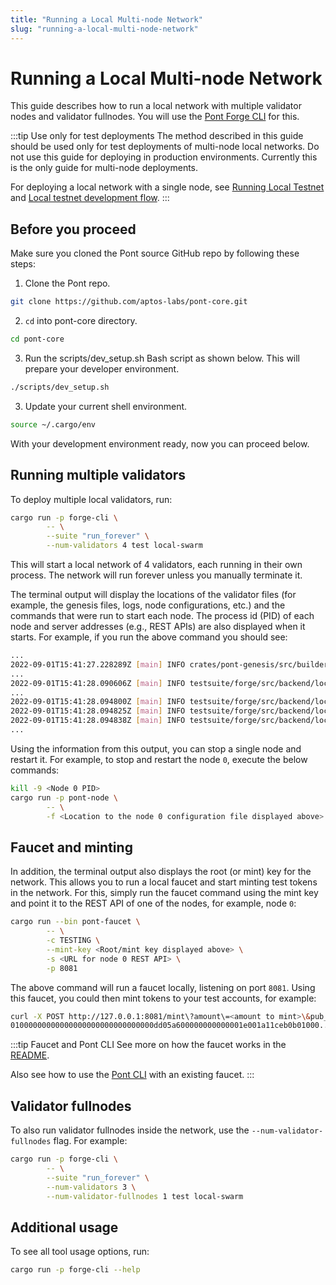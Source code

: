 ```yaml
---
title: "Running a Local Multi-node Network"
slug: "running-a-local-multi-node-network"
---
```


# Running a Local Multi-node Network

This guide describes how to run a local network with multiple validator nodes and validator fullnodes. You will use the [Pont Forge CLI](https://github.com/aptos-labs/pont-core/tree/main/testsuite/forge-cli/src) for this.

:::tip Use only for test deployments
The method described in this guide should be used only for test deployments of multi-node local networks. Do not use this guide for deploying in production environments. Currently this is the only guide for multi-node deployments. 

For deploying a local network with a single node, see [Running Local Testnet](/nodes/local-testnet/index.md) and [Local testnet development flow](/guides/local-testnet-dev-flow.md).
:::

## Before you proceed

Make sure you cloned the Pont source GitHub repo by following these steps:

1. Clone the Pont repo.

```bash
git clone https://github.com/aptos-labs/pont-core.git
```

2. `cd` into pont-core directory.

```bash
cd pont-core
```

3. Run the scripts/dev_setup.sh Bash script as shown below. This will prepare your developer environment.

```bash
./scripts/dev_setup.sh
```

3. Update your current shell environment.

```bash
source ~/.cargo/env
```

With your development environment ready, now you can proceed below.

## Running multiple validators

To deploy multiple local validators, run:

```bash
cargo run -p forge-cli \
        -- \
        --suite "run_forever" \
        --num-validators 4 test local-swarm
```

This will start a local network of 4 validators, each running in their own process. The network will run forever unless you manually terminate it. 

The terminal output will display the locations of the validator files (for example, the genesis files, logs, node configurations, etc.) and the commands that were run to start each node. The process id (PID) of each node and server addresses (e.g., REST APIs) are also displayed when it starts. For example, if you run the above command you should see:

```bash
...
2022-09-01T15:41:27.228289Z [main] INFO crates/pont-genesis/src/builder.rs:462 Building genesis with 4 validators. Directory of output: "/private/var/folders/dx/c0l2rrkn0656gfx6v5_dy_p80000gn/T/.tmpq9uPMJ"
...
2022-09-01T15:41:28.090606Z [main] INFO testsuite/forge/src/backend/local/swarm.rs:207 The root (or mint) key for the swarm is: 0xf9f...
...
2022-09-01T15:41:28.094800Z [main] INFO testsuite/forge/src/backend/local/node.rs:129 Started node 0 (PID: 78939) with command: ".../pont-core/target/debug/pont-node" "-f" "/private/var/folders/dx/c0l2rrkn0656gfx6v5_dy_p80000gn/T/.tmpq9uPMJ/0/node.yaml"
2022-09-01T15:41:28.094825Z [main] INFO testsuite/forge/src/backend/local/node.rs:137 Node 0: REST API is listening at: http://127.0.0.1:64566
2022-09-01T15:41:28.094838Z [main] INFO testsuite/forge/src/backend/local/node.rs:142 Node 0: Inspection service is listening at http://127.0.0.1:64568
...
```

Using the information from this output, you can stop a single node and restart
it. For example, to stop and restart the node `0`, execute the below commands:

```bash
kill -9 <Node 0 PID>
cargo run -p pont-node \
        -- \
        -f <Location to the node 0 configuration file displayed above>
```

## Faucet and minting

In addition, the terminal output also displays the root (or mint) key for the network. This allows you to run a local faucet and start minting test tokens in the network. For this, simply run the faucet command using the mint key and point it to the REST API of one of the nodes, for example, node `0`:

```bash
cargo run --bin pont-faucet \
        -- \
        -c TESTING \
        --mint-key <Root/mint key displayed above> \
        -s <URL for node 0 REST API> \
        -p 8081   
```

The above command will run a faucet locally, listening on port `8081`. Using this faucet, you could then mint tokens to your test accounts, for example:

```bash
curl -X POST http://127.0.0.1:8081/mint\?amount\=<amount to mint>\&pub_key\=<public key to mint tokens to>\&return_txns\=true
01000000000000000000000000000000dd05a600000000000001e001a11ceb0b01000...
```

:::tip Faucet and Pont CLI
See more on how the faucet works in the [README](https://github.com/aptos-labs/pont-core/tree/main/crates/pont-faucet).

Also see how to use the [Pont CLI](https://pont.dev/cli-tools/pont-cli-tool/use-pont-cli/#account-examples) with an existing faucet.
:::

## Validator fullnodes

To also run validator fullnodes inside the network, use the `--num-validator-fullnodes` flag. For example:
```bash
cargo run -p forge-cli \
        -- \
        --suite "run_forever" \
        --num-validators 3 \
        --num-validator-fullnodes 1 test local-swarm
```

## Additional usage

To see all tool usage options, run:
```bash
cargo run -p forge-cli --help
```
